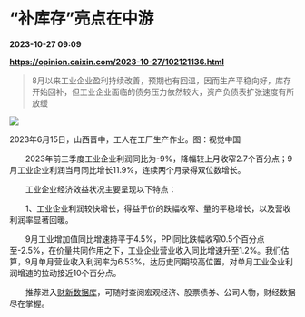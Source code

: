# “补库存”亮点在中游

**2023-10-27 09:09**

**https://opinion.caixin.com/2023-10-27/102121136.html**

> 8月以来工业企业盈利持续改善，预期也有回温，因而生产平稳向好，库存开始回补，但工业企业面临的债务压力依然较大，资产负债表扩张速度有所放缓

  

![](https://img.caixin.com/2023-10-27/169839748977682_840_560.jpg)

2023年6月15日，山西晋中，工人在工厂生产作业。图：视觉中国

  

　　2023年前三季度工业企业利润同比为-9%，降幅较上月收窄2.7个百分点；9月工业企业利润当月同比增长11.9%，连续两个月录得双位数增长。

　　工业企业经济效益状况主要呈现以下特点：

　　1、工业企业利润较快增长，得益于价的跌幅收窄、量的平稳增长，以及营收利润率显著回暖。

　　9月工业增加值同比增速持平于4.5%，PPI同比跌幅收窄0.5个百分点至-2.5%，在价量共同作用之下，工业企业营业收入同比增速升至1.2%。我们估算，9月单月营业收入利润率为6.53%，达历史同期较高位置，对单月工业企业利润增速的拉动接近10个百分点。

　　推荐进入[财新数据库](https://cxdata.caixin.com/index)，可随时查阅宏观经济、股票债券、公司人物，财经数据尽在掌握。